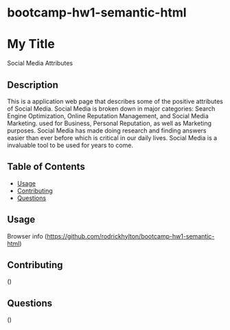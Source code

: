 # bootcamp-hw1-semantic-html

# My Title
Social Media Attributes

## Description
This is a application web page that describes some of the positive attributes of Social Media. Social Media is broken down in major categories: Search Engine Optimization, Online Reputation Management, and Social Media Marketing. used for Business, Personal Reputation, as well as Marketing purposes. Social Media has made doing research and finding answers easier than ever before which is critical in our daily lives. Social Media is a invaluable tool to be used for years to come. 

## Table of Contents 
* [Usage](#usage)
* [Contributing](#contributing)
* [Questions](#questions)

## Usage
  Browser info (https://github.com/rodrickhylton/bootcamp-hw1-semantic-html)
## Contributing
()

## Questions
()